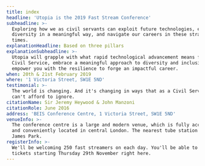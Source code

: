 ```yaml
---
title: index
headline: 'Utopia is the 2019 Fast Stream Conference'
subheadline: >-
  Exploring how we as civil servants can exploit future technologies, embrace
  diversity in a meaningful way, and navigate our careers in these strange
  times.
explanationHeadline: Based on three pillars
explanationSubheadline: >-
  Utopia will grapple with what rapid technological advancement means for the
  Civil Service, embrace a meaningful approach to diversity and inclusion, and
  empower you with the resilience to forge an impactful career.
when: 20th & 21st February 2019
where: '1 Victoria Street, SW1E 5ND'
testimonial: >-
  The world is changing. And it's changing in ways that as a Civil Service, we
  can't afford to ignore.
citationName: Sir Jeremy Heywood & John Manzoni
citationRole: June 2016
address: 'BEIS Conference Centre, 1 Victoria Street, SW1E 5ND'
venueInfo: >-
  The conference centre is a large and modern venue, which is fully accessible
  and conveniently located in central London. The nearest tube station is St.
  James Park.
registerInfo: >-
  We'll be welcoming 250 fast streamers on each day. You'll be able to claim
  tickets starting Thursday 29th November right here.
---
```


